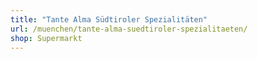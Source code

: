 ```yaml
---
title: "Tante Alma Südtiroler Spezialitäten"
url: /muenchen/tante-alma-suedtiroler-spezialitaeten/
shop: Supermarkt
---
```

